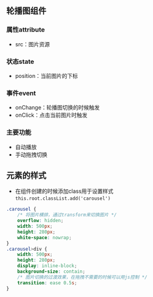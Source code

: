 ## 轮播图组件
### 属性attribute
- src：图片资源
### 状态state
- position：当前图片的下标
### 事件event
- onChange：轮播图切换的时候触发
- onClick：点击当前图片时触发
### 主要功能
- 自动播放
- 手动拖拽切换
## 元素的样式
- 在组件创建的时候添加class用于设置样式```this.root.classList.add('carousel')```
```css
.carousel {
    /* 将图片横排，通过transform来切换图片 */
    overflow: hidden;
    width: 500px;
    height: 280px;
    white-space: nowrap;
}
.carousel>div {
    width: 500px;
    height: 280px;
    display: inline-block;
    background-size: contain;
    /* 图片切换的过渡效果，在拖拽不需要的时候可以用js控制 */
    transition: ease 0.5s;
}
```